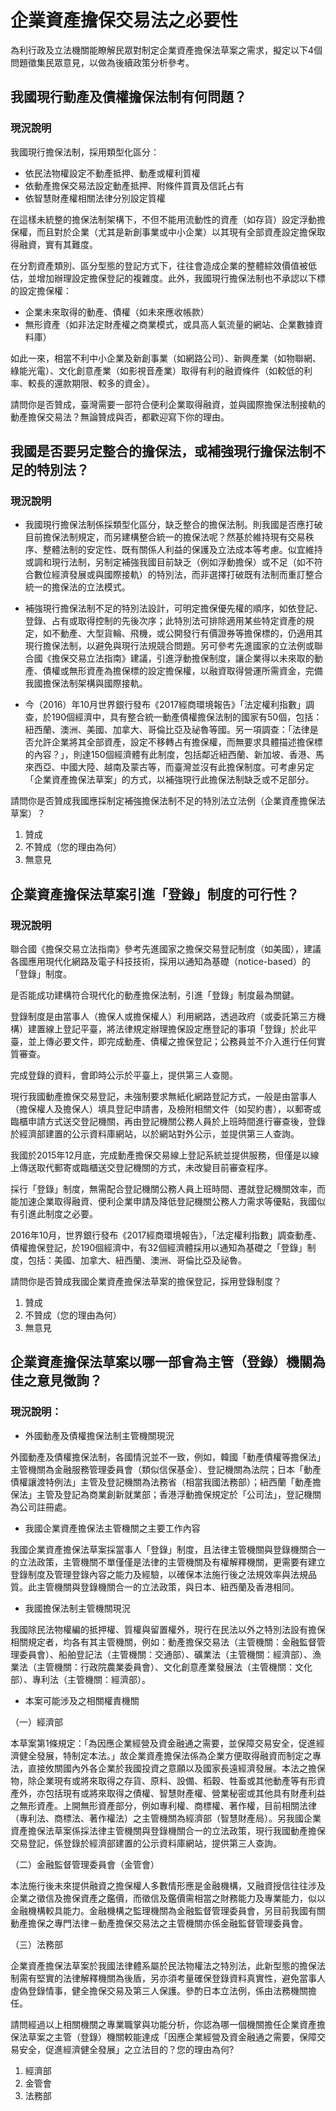 # 企業資產擔保交易法之必要性

為利行政及立法機關能瞭解民眾對制定企業資產擔保法草案之需求，擬定以下4個問題徵集民眾意見，以做為後續政策分析參考。

## 我國現行動產及債權擔保法制有何問題？

### 現況說明

我國現行擔保法制，採用類型化區分：

* 依民法物權設定不動產抵押、動產或權利質權
* 依動產擔保交易法設定動產抵押、附條件買賣及信託占有
* 依智慧財產權相關法律分別設定質權

在這樣未統整的擔保法制架構下，不但不能用流動性的資產（如存貨）設定浮動擔保權，而且對於企業（尤其是新創事業或中小企業）以其現有全部資產設定擔保取得融資，實有其難度。

在分割資產類別、區分型態的登記方式下，往往會造成企業的整體綜效價值被低估，並增加辦理設定擔保登記的複雜度。此外，我國現行擔保法制也不承認以下標的設定擔保權：

* 企業未來取得的動產、債權（如未來應收帳款）
* 無形資產（如非法定財產權之商業模式，或具高人氣流量的網站、企業數據資料庫）

如此一來，相當不利中小企業及新創事業（如網路公司）、新興產業（如物聯網、綠能光電）、文化創意產業（如影視音產業）取得有利的融資條件（如較低的利率、較長的還款期限、較多的資金）。

請問你是否贊成，臺灣需要一部符合便利企業取得融資，並與國際擔保法制接軌的動產擔保交易法？無論贊成與否，都歡迎寫下你的理由。

## 我國是否要另定整合的擔保法，或補強現行擔保法制不足的特別法？

### 現況說明

* 我國現行擔保法制係採類型化區分，缺乏整合的擔保法制。則我國是否應打破目前擔保法制規定，而另建構整合統一的擔保法呢？然基於維持現有交易秩序、整體法制的安定性、既有關係人利益的保護及立法成本等考慮。似宜維持或調和現行法制，另制定補強我國目前缺乏（例如浮動擔保）或不足（如不符合數位經濟發展或與國際接軌）的特別法，而非選擇打破既有法制而重訂整合統一的擔保法的立法模式。

* 補強現行擔保法制不足的特別法設計，可明定擔保優先權的順序，如依登記、登錄、占有或取得控制的先後次序；此特別法可排除適用某些特定資產的規定，如不動產、大型貨輪、飛機，或公開發行有價證券等擔保標的，仍適用其現行擔保法制，以避免與現行法規競合問題。另可參考先進國家的立法例或聯合國《擔保交易立法指南》建議，引進浮動擔保制度，讓企業得以未來取的動產、債權或無形資產為擔保標的設定擔保權，以融資取得營運所需資金，完備我國擔保法制架構與國際接軌。

* 今（2016）年10月世界銀行發布《2017經商環境報告》「法定權利指數」調查，於190個經濟中，具有整合統一動產債權擔保法制的國家有50個，包括：紐西蘭、澳洲、美國、加拿大、哥倫比亞及祕魯等國。另一項調查：「法律是否允許企業將其全部資產，設定不移轉占有擔保權，而無要求具體描述擔保標的內容？」，則達150個經濟體有此制度，包括鄰近紐西蘭、新加坡、香港、馬來西亞、中國大陸、越南及蒙古等，而臺灣並沒有此擔保制度。可考慮另定「企業資產擔保法草案」的方式，以補強現行此擔保法制缺乏或不足部分。

請問你是否贊成我國應採制定補強擔保法制不足的特別法立法例（企業資產擔保法草案）？
  1. 贊成
  2. 不贊成（您的理由為何）           
  3. 無意見

## 企業資產擔保法草案引進「登錄」制度的可行性？

### 現況說明

聯合國《擔保交易立法指南》參考先進國家之擔保交易登記制度（如美國），建議各國應用現代化網路及電子科技技術，採用以通知為基礎（notice-based）的「登錄」制度。

是否能成功建構符合現代化的動產擔保法制，引進「登錄」制度最為關鍵。

登錄制度是由當事人（擔保人或擔保權人）利用網路，透過政府（或委託第三方機構）建置線上登記平臺，將法律規定辦理擔保設定應登記的事項「登錄」於此平臺，並上傳必要文件，即完成動產、債權之擔保登記；公務員並不介入進行任何實質審查。

完成登錄的資料，會即時公示於平臺上，提供第三人查閱。

現行我國動產擔保交易登記，未強制要求無紙化網路登記方式，一般是由當事人（擔保權人及擔保人）填具登記申請書，及檢附相關文件（如契約書），以郵寄或臨櫃申請方式送交登記機關，再由登記機關公務人員於上班時間進行審查後，登錄於經濟部建置的公示資料庫網站，以於網站對外公示，並提供第三人查詢。

我國於2015年12月底，完成動產擔保交易線上登記系統並提供服務，但僅是以線上傳送取代郵寄或臨櫃送交登記機關的方式，未改變目前審查程序。

採行「登錄」制度，無需配合登記機關公務人員上班時間、遷就登記機關效率，而能加速企業取得融資、便利企業申請及降低登記機關公務人力需求等優點，我國似有引進此制度之必要。

2016年10月，世界銀行發布《2017經商環境報告》，「法定權利指數」調查動產、債權擔保登記，於190個經濟中，有32個經濟體採用以通知為基礎之「登錄」制度，包括：美國、加拿大、紐西蘭、澳洲、哥倫比亞及祕魯。

請問你是否贊成我國企業資產擔保法草案的擔保登記，採用登錄制度？

1. 贊成
2. 不贊成（您的理由為何）           
3. 無意見

## 企業資產擔保法草案以哪一部會為主管（登錄）機關為佳之意見徵詢？

### 現況說明：

* 外國動產及債權擔保法制主管機關現況

外國動產及債權擔保法制，各國情況並不一致，例如，韓國「動產債權等擔保法」主管機關為金融服務管理委員會（類似信保基金）、登記機關為法院；日本「動產債權讓渡特例法」主管及登記機關為法務省（相當我國法務部）；紐西蘭「動產擔保法」主管及登記為商業創新就業部；香港浮動擔保規定於「公司法」，登記機關為公司註冊處。

* 我國企業資產擔保法主管機關之主要工作內容

我國企業資產擔保法草案採當事人「登錄」制度，且法律主管機關與登錄機關合一的立法政策，主管機關不單僅僅是法律的主管機關及有權解釋機關，更需要有建立登錄制度及管理登錄內容之能力及經驗，以確保本法施行後之法規效率與法規品質。此主管機關與登錄機關合一的立法政策，與日本、紐西蘭及香港相同。

* 我國擔保法制主管機關現況

我國除民法物權編的抵押權、質權與留置權外，現行在民法以外之特別法設有擔保相關規定者，均各有其主管機關，例如：動產擔保交易法（主管機關：金融監督管理委員會）、船舶登記法（主管機關：交通部）、礦業法（主管機關：經濟部）、漁業法（主管機關：行政院農業委員會）、文化創意產業發展法（主管機關：文化部）、專利法（主管機關：經濟部）。

* 本案可能涉及之相關權責機關

（一）經濟部

本草案第1條規定：「為因應企業經營及資金融通之需要，並保障交易安全，促進經濟健全發展，特制定本法。」故企業資產擔保法係為企業方便取得融資而制定之專法，直接攸關國內外各企業於我國投資之意願以及國家長遠經濟發展。本法之擔保物，除企業現有或將來取得之存貨、原料、設備、稻穀、牲畜或其他動產等有形資產外，亦包括現有或將來取得之債權、智慧財產權、營業秘密或其他具有財產利益之無形資產。上開無形資產部分，例如專利權、商標權、著作權，目前相關法律（專利法、商標法、著作權法）之主管機關為經濟部（智慧財產局）。另我國企業資產擔保法草案係採法律主管機關與登錄機關合一的立法政策，現行我國動產擔保交易登記，係登錄於經濟部建置的公示資料庫網站，提供第三人查詢。

（二）金融監督管理委員會（金管會）

本法施行後未來提供融資之擔保權人多數情形應是金融機構，又融資授信往往涉及企業之徵信及擔保資產之鑑價，而徵信及鑑價需相當之財務能力及專業能力，似以金融機構較具能力。金融機構之監理機關為金融監督管理委員會，另目前我國有關動產擔保之專門法律－動產擔保交易法之主管機關亦係金融監督管理委員會。

（三）法務部

企業資產擔保法草案於我國法律體系屬於民法物權法之特別法，此新型態的擔保法制需有堅實的法律解釋機關為後盾，另亦須考量確保登錄資料真實性，避免當事人虛偽登錄情事，健全擔保交易及第三人保護。參酌日本立法例，係由法務機關擔任。

請問經過以上相關機關之專業職掌與功能分析，你認為哪一個機關擔任企業資產擔保法草案之主管（登錄）機關較能達成「因應企業經營及資金融通之需要，保障交易安全，促進經濟健全發展」之立法目的？您的理由為何?

1. 經濟部
2. 金管會
3. 法務部

